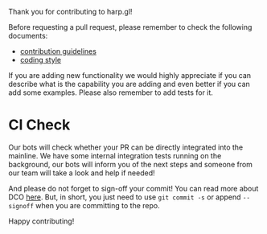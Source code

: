 Thank you for contributing to harp.gl!

Before requesting a pull request, please remember to check the following documents:

-   [contribution guidelines](https://github.com/lume/harp.gl/blob/main/CONTRIBUTING.md)
-   [coding style](https://github.com/lume/harp.gl/blob/main/CODINGSTYLE.md)

If you are adding new functionality we would highly appreciate if you can describe what is the capability you are adding and even better if you can add some examples. Please also remember to add tests for it.

# CI Check

Our bots will check whether your PR can be directly integrated into the mainline. We have some internal integration tests running on the background, our bots will inform you of the next steps and someone from our team will take a look and help if needed!

And please do not forget to sign-off your commit! You can read more about DCO [here](https://julien.ponge.org/blog/developer-certificate-of-origin-versus-contributor-license-agreements/). But, in short, you just need to use `git commit -s` or append `--signoff` when you are committing to the repo.

Happy contributing!
